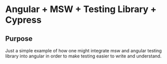 # Angular + MSW + Testing Library + Cypress

## Purpose

Just a simple example of how one might integrate msw and angular testing library into angular in order to make testing easier to write and understand.
